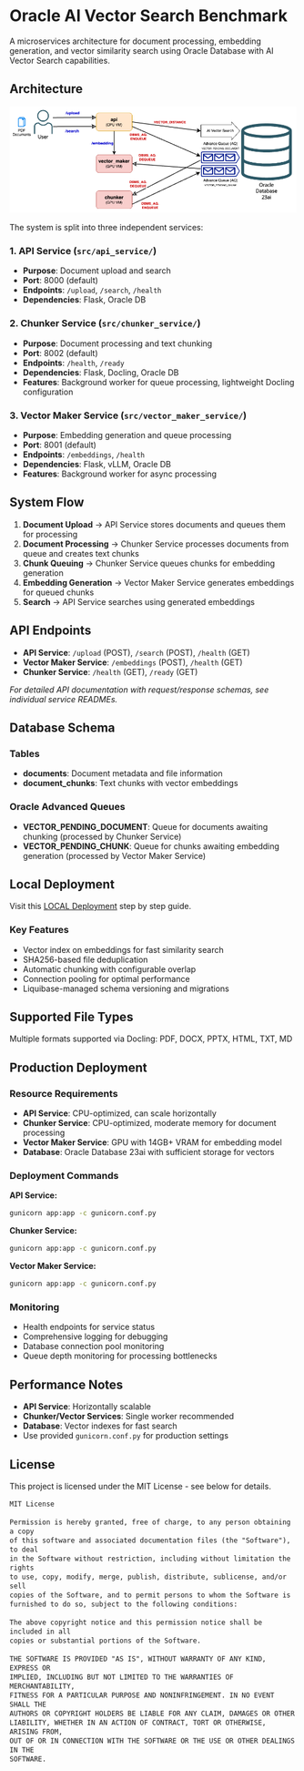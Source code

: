 # Oracle AI Vector Search Benchmark

A microservices architecture for document processing, embedding generation, and vector similarity search using Oracle Database with AI Vector Search capabilities.

## Architecture

![Architecture Diagram](./docs/architecture.drawio.png)

The system is split into three independent services:

### 1. API Service (`src/api_service/`)

- **Purpose**: Document upload and search
- **Port**: 8000 (default)
- **Endpoints**: `/upload`, `/search`, `/health`
- **Dependencies**: Flask, Oracle DB

### 2. Chunker Service (`src/chunker_service/`)

- **Purpose**: Document processing and text chunking
- **Port**: 8002 (default)
- **Endpoints**: `/health`, `/ready`
- **Dependencies**: Flask, Docling, Oracle DB
- **Features**: Background worker for queue processing, lightweight Docling configuration

### 3. Vector Maker Service (`src/vector_maker_service/`)

- **Purpose**: Embedding generation and queue processing
- **Port**: 8001 (default)
- **Endpoints**: `/embeddings`, `/health`
- **Dependencies**: Flask, vLLM, Oracle DB
- **Features**: Background worker for async processing

## System Flow

1. **Document Upload** → API Service stores documents and queues them for processing
2. **Document Processing** → Chunker Service processes documents from queue and creates text chunks
3. **Chunk Queuing** → Chunker Service queues chunks for embedding generation
4. **Embedding Generation** → Vector Maker Service generates embeddings for queued chunks
5. **Search** → API Service searches using generated embeddings

## API Endpoints

- **API Service**: `/upload` (POST), `/search` (POST), `/health` (GET)
- **Vector Maker Service**: `/embeddings` (POST), `/health` (GET)
- **Chunker Service**: `/health` (GET), `/ready` (GET)

_For detailed API documentation with request/response schemas, see individual service READMEs._

## Database Schema

### Tables

- **documents**: Document metadata and file information
- **document_chunks**: Text chunks with vector embeddings

### Oracle Advanced Queues

- **VECTOR_PENDING_DOCUMENT**: Queue for documents awaiting chunking (processed by Chunker Service)
- **VECTOR_PENDING_CHUNK**: Queue for chunks awaiting embedding generation (processed by Vector Maker Service)

## Local Deployment

Visit this [LOCAL Deployment](LOCAL.md) step by step guide.

### Key Features

- Vector index on embeddings for fast similarity search
- SHA256-based file deduplication
- Automatic chunking with configurable overlap
- Connection pooling for optimal performance
- Liquibase-managed schema versioning and migrations

## Supported File Types

Multiple formats supported via Docling: PDF, DOCX, PPTX, HTML, TXT, MD

## Production Deployment

### Resource Requirements

- **API Service**: CPU-optimized, can scale horizontally
- **Chunker Service**: CPU-optimized, moderate memory for document processing
- **Vector Maker Service**: GPU with 14GB+ VRAM for embedding model
- **Database**: Oracle Database 23ai with sufficient storage for vectors

### Deployment Commands

**API Service:**

```bash
gunicorn app:app -c gunicorn.conf.py
```

**Chunker Service:**

```bash
gunicorn app:app -c gunicorn.conf.py
```

**Vector Maker Service:**

```bash
gunicorn app:app -c gunicorn.conf.py
```

### Monitoring

- Health endpoints for service status
- Comprehensive logging for debugging
- Database connection pool monitoring
- Queue depth monitoring for processing bottlenecks

## Performance Notes

- **API Service**: Horizontally scalable
- **Chunker/Vector Services**: Single worker recommended
- **Database**: Vector indexes for fast search
- Use provided `gunicorn.conf.py` for production settings

## License

This project is licensed under the MIT License - see below for details.

```
MIT License

Permission is hereby granted, free of charge, to any person obtaining a copy
of this software and associated documentation files (the "Software"), to deal
in the Software without restriction, including without limitation the rights
to use, copy, modify, merge, publish, distribute, sublicense, and/or sell
copies of the Software, and to permit persons to whom the Software is
furnished to do so, subject to the following conditions:

The above copyright notice and this permission notice shall be included in all
copies or substantial portions of the Software.

THE SOFTWARE IS PROVIDED "AS IS", WITHOUT WARRANTY OF ANY KIND, EXPRESS OR
IMPLIED, INCLUDING BUT NOT LIMITED TO THE WARRANTIES OF MERCHANTABILITY,
FITNESS FOR A PARTICULAR PURPOSE AND NONINFRINGEMENT. IN NO EVENT SHALL THE
AUTHORS OR COPYRIGHT HOLDERS BE LIABLE FOR ANY CLAIM, DAMAGES OR OTHER
LIABILITY, WHETHER IN AN ACTION OF CONTRACT, TORT OR OTHERWISE, ARISING FROM,
OUT OF OR IN CONNECTION WITH THE SOFTWARE OR THE USE OR OTHER DEALINGS IN THE
SOFTWARE.
```
